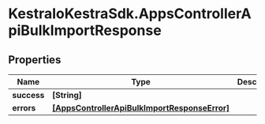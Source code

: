 # KestraIoKestraSdk.AppsControllerApiBulkImportResponse

## Properties

Name | Type | Description | Notes
------------ | ------------- | ------------- | -------------
**success** | **[String]** |  | 
**errors** | [**[AppsControllerApiBulkImportResponseError]**](AppsControllerApiBulkImportResponseError.md) |  | 


